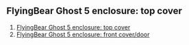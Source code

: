 ## FlyingBear Ghost 5 enclosure: top cover

<ol><li><a rel="noreferrer noopener" href="https://www.mischianti.org/2021/07/05/flyingbear-ghost-5-enclosure-top-cover/" target="_blank">FlyingBear Ghost 5 enclosure: top cover</a></li><li><a href="https://www.mischianti.org/2021/07/09/flyingbear-ghost-5-enclosure-front-cover-door/" target="_blank" rel="noreferrer noopener">FlyingBear Ghost 5 enclosure: front cover/door</a></li></ol>
